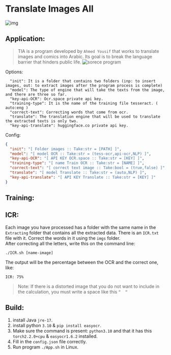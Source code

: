 # Translate Images All
![img](https://github.com/user-attachments/assets/9de328d4-ed2b-4b31-a18f-d32e49c7388e)
## Application:

> TIA is a program developed by ``Ahmed Yousif`` that works to translate images and comics into Arabic. Its goal is to break the language barrier that hinders public life. ![sorece program](https://github.com/ahmed4sy/Transimgs-sorece)

Options:

```
  "init": It is a folder that contains two folders (inp: to insert images, out: to extract images after the program process is complete)
  "model": The type of engine that will take the texts from the image, and there are three so far.
  "key-api-OCR": Ocr.space private api key.
  "training-type": It is the name of the training file tesseract. ( auto:eng )
  "correct-text": Correcting words that come from ocr.
  "translate": The translation engine that will be used to translate the extracted texts is only two.
  "key-api-translate": huggingface.co private api key.
```
Config:

```json
{
  "init": "[ Folder images :: Take:str = [PATH] ]",
  "model": "[ model OCR :: Take:str = (tess-ocr,api-ocr,NLP) ]",
  "key-api-OCR": "[ API KEY OCR.space :: Take:str = [KEY] ]",
  "training-type": "[ name Train OCR :: Take:str = [NAME] ]",
  "correct-text": "[ correct text image :: Take:bool = (true,false) ]",
  "translate": "[ model Translate :: Take:str = (auto,NLP) ]",
  "key-api-translate": "[ API KEY Translate :: Take:str = [KEY] ]"
}
```

## Training:

## ICR:
Each image you have processed has a folder with the same name in the `Extracting` folder that contains all the extracted data. There is an `ICR.txt` file with it. Correct the words in it using the `imgs` folder.<br />
After correcting all the letters, write this on the command line:
```shell
./ICR.sh [name-image]
```
The output will be the percentage between the OCR and the correct one, like:
```
ICR: 75%
```
> Note: If there is a distorted image that you do not want to include in the calculation, you must write a space like this `“  “`
## Build:
1. install Java `jre-17`.
2. install python `3.10` & `pip install easyocr`.
3. Make sure the command is present: `python3.10` and that it has this  `torch2.2.0+cpu` & `easyocr1.6.2` installed.
4. Fill in the `config.json` file correctly.
5. Run program `./App.sh` in Linux.
